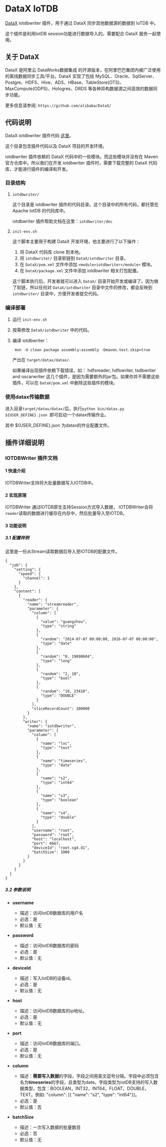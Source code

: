 # DataX IoTDB

[DataX](https://github.com/alibaba/DataX) iotdbwriter 插件，用于通过 DataX 同步其他数据源的数据到 IoTDB 中。

这个插件是利用IotDB session功能进行数据导入的。需要配合 DataX 服务一起使用。

## 关于 DataX

DataX 是阿里云 DataWorks数据集成 的开源版本，在阿里巴巴集团内被广泛使用的离线数据同步工具/平台。DataX 实现了包括 MySQL、Oracle、SqlServer、Postgre、HDFS、Hive、ADS、HBase、TableStore(OTS)、MaxCompute(ODPS)、Hologres、DRDS 等各种异构数据源之间高效的数据同步功能。

更多信息请参阅: `https://github.com/alibaba/DataX/`

## 代码说明

DataX iotdbwriter 插件代码 [这里](./iotdbwriter)。

这个目录包含插件代码以及 DataX 项目的开发环境。

iotdbwriter 插件依赖的 DataX 代码中的一些模块。而这些模块并没有在 Maven 官方仓库中。所以我们在开发 iotdbwriter 插件时，需要下载完整的 DataX 代码库，才能进行插件的编译和开发。

### 目录结构

1. `iotdbwriter/`

   这个目录是 iotdbwriter 插件的代码目录。这个目录中的所有代码，都托管在 Apache IotDB 的代码库中。

   iotdbwriter 插件帮助文档在这里：`iotdbwriter/doc`

2. `init-env.sh`

   这个脚本主要用于构建 DataX 开发环境，他主要进行了以下操作：

   1. 将 DataX 代码库 clone 到本地。
   2. 将 `iotdbwriter/` 目录软链到 `DataX/iotdbwriter` 目录。
   3. 在 `DataX/pom.xml` 文件中添加 `<module>iotdbwriter</module>` 模块。
   4. 在 `DataX/package.xml` 文件中添加 iotdbwriter 相关打包配置。

   这个脚本执行后，开发者就可以进入 `DataX/` 目录开始开发或编译了。因为做了软链，所以任何对 `DataX/iotdbwriter` 目录中文件的修改，都会反映到 `iotdbwriter/` 目录中，方便开发者提交代码。

### 编译部署

1. 运行 `init-env.sh`

2. 按需修改 `DataX/iotdbwriter` 中的代码。

3. 编译 iotdbwriter：

   ` mvn -U clean package assembly:assembly -Dmaven.test.skip=true`        

   产出在 `target/datax/datax/`.

   如果编译出现插件依赖下载错误，如： hdfsreader, hdfswriter, tsdbwriter and oscarwriter 这几个插件，是因为需要额外的jar包。如果你并不需要这些插件，可以在 `DataX/pom.xml` 中删除这些插件的模块。


### 使用datax传输数据

进入目录`target/datax/datax/`后，执行`python bin/datax.py ${USER_DEFINE}.json
`即可启动一个datax传输作业。

其中 ${USER_DEFINE}.json 为datax的作业配置文件。



## 插件详细说明

###  IOTDBWriter 插件文档

#### 1 快速介绍

IOTDBWriter支持将大批量数据写入IOTDB中。

####  2 实现原理

IOTDBWriter 通过IOTDB原生支持Session方式导入数据， IOTDBWriter会将`reader`读取的数据进行缓存在内存中，然后批量导入至IOTDB。

####  3 功能说明

#####  3.1 配置样例

这里是一份从Stream读取数据后导入至IOTDB的配置文件。

```
{
  "job": {
    "setting": {
      "speed": {
        "channel": 1
      }
    },
    "content": [
      {
        "reader": {
          "name": "streamreader",
          "parameter": {
            "column": [
              {
                "value": "guangzhou",
                "type": "string"
              },
              {
                "random": "2014-07-07 00:00:00, 2016-07-07 00:00:00",
                "type": "date"
              },
              {
                "random": "0, 19890604",
                "type": "long"
              },
              {
                "random": "2, 10",
                "type": "bool"
              },
              {
                "random": "10, 23410",
                "type": "DOUBLE"
              }
            ],
            "sliceRecordCount": 100000
          }
        },
        "writer": {
          "name": "iotdbwriter",
          "parameter": {
            "column": [
              {
                "name": "loc",
                "type": "text"
              },
              {
                "name": "timeseries",
                "type": "date"
              },
              {
                "name": "s2",
                "type": "int64"
              },
              {
                "name": "s3",
                "type": "boolean"
              },
              {
                "name": "s4",
                "type": "double"
              }
            ],
            "username": "root",
            "password": "root",
            "host": "localhost",
            "port": 6667,
            "deviceId": "root.sg4.d1",
            "batchSize": 1000
          }
        }
      }
    ]
  }
}

```

##### 3.2 参数说明

* **username**

  - 描述：访问IotDB数据库的用户名
  - 必选：是
  - 默认值：无

* **password**

  - 描述：访问IotDB数据库的密码
  - 必选：是
  - 默认值：无

* **deviceId**

  - 描述：写入IotDB的设备id。
  - 必选：是
  - 默认值：无


* **host**

  - 描述：访问IotDB数据库的ip地址。
  - 必选：是
  - 默认值：无

* **port**

  - 描述：访问IotDB数据库的端口。
  - 必选：是
  - 默认值：无

* **column**

  - 描述：**需要写入数据**的字段，字段之间用英文逗号分隔。字段中必须包含名为**timeseries**的字段，且类型为date。字段类型为iotDB支持的写入数据类型，包含：BOOLEAN，INT32，INT64，FLOAT，DOUBLE，TEXT。例如: "column": [{ "name": "s2", "type": "int64"}]。
  - 必选：是
  - 默认值：否

* **batchSize**

  - 描述：一次写入数据的批量数目
  - 必选：否
  - 默认值：无

